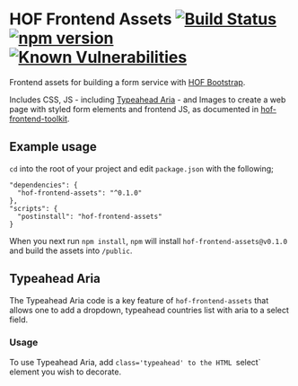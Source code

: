 # HOF Frontend Assets [![Build Status](https://travis-ci.org/UKHomeOfficeForms/hof-frontend-assets.svg?branch=master)](https://travis-ci.org/UKHomeOfficeForms/hof-frontend-assets) [![npm version](https://badge.fury.io/js/hof-frontend-assets.svg)](https://badge.fury.io/js/hof-frontend-assets) [![Known Vulnerabilities](https://snyk.io/test/npm/hof-frontend-assets/badge.svg)](https://snyk.io/test/npm/hof-frontend-assets)

Frontend assets for building a form service with [HOF Bootstrap](https://github.com/UKHomeOfficeForms/hof-bootstrap).

Includes CSS, JS - including [Typeahead Aria](https://github.com/UKHomeOffice/typeahead-aria) - and Images to create a web page with styled form elements and frontend JS, as documented in [hof-frontend-toolkit](https://github.com/UKHomeOfficeForms/hof-frontend-toolkit).


## Example usage

`cd` into the root of your project and edit `package.json` with the following;

```
"dependencies": {
  "hof-frontend-assets": "^0.1.0"
},
"scripts": {
  "postinstall": "hof-frontend-assets"
}
```

When you next run `npm install`, `npm` will install `hof-frontend-assets@v0.1.0` and build the assets into `/public`.

## Typeahead Aria

The Typeahead Aria code is a key feature of `hof-frontend-assets` that allows one to add a dropdown, typeahead countries list with aria to a select field.

### Usage
To use Typeahead Aria, add `class='typeahead' to the HTML `select` element you wish to decorate.
